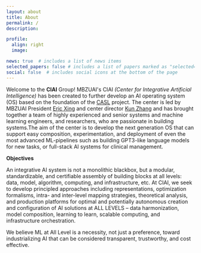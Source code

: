 ```yaml
---
layout: about
title: About
permalink: /
description:

profile:
  align: right
  image:

news: true  # includes a list of news items
selected_papers: false # includes a list of papers marked as "selected={true}"
social: false  # includes social icons at the bottom of the page
---
```


Welcome to the **CIAI** Group! MBZUAI's CIAI <i>(Center for Integrative Artificial Intelligence)</i> has been created to further develop an AI operating system (OS) based on the foundation of the [CASL](https://lnkd.in/dBYJ7GX) project. The center is led by MBZUAI President [Eric Xing](https://mbzuai.ac.ae/study/faculty/professor-eric-xing) and center director [Kun Zhang](https://www.andrew.cmu.edu/user/kunz1/) and has brought together a team of highly experienced and senior systems and machine learning engineers, and researchers, who are passionate in building systems.The aim of the center is to develop the next generation OS that can support easy composition, experimentation, and deployment of even the most advanced ML-pipelines such as building GPT3-like language models for new tasks, or full-stack AI systems for clinical management.

<strong>Objectives</strong>

An integrative AI system is not a monolithic blackbox, but a modular, standardizable, and certifiable assembly of building blocks at all levels: data, model, algorithm, computing, and infrastructure, etc. At CIAI, we seek to develop principled approaches including representations, optimization formalisms, intra- and inter-level mapping strategies, theoretical analysis, and production platforms for optimal and potentially autonomous creation and configuration of AI solutions at ALL LEVELS – data harmonization, model composition, learning to learn, scalable computing, and infrastructure orchestration. 

We believe ML at All Level is a necessity, not just a preference, toward industrializing AI that can be considered transparent, trustworthy, and cost effective.


<br><br>